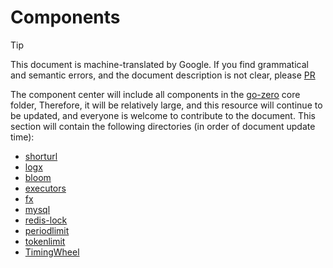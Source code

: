# Components

> [!TIP]
> This document is machine-translated by Google. If you find grammatical and semantic errors, and the document description is not clear, please [PR](doc-contibute.md)

The component center will include all components in the [go-zero](https://github.com/zeromicro/go-zero) core folder,
Therefore, it will be relatively large, and this resource will continue to be updated, and everyone is welcome to contribute to the document. This section will contain the following directories (in order of document update time):

* [shorturl](shorturl-en.md)
* [logx](logx.md)
* [bloom](bloom.md)
* [executors](executors.md)
* [fx](fx.md)
* [mysql](mysql.md)
* [redis-lock](redis-lock.md)
* [periodlimit](periodlimit.md)
* [tokenlimit](tokenlimit.md)
* [TimingWheel](timing-wheel.md)
